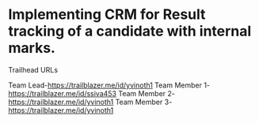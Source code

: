 # Implementing CRM for Result tracking of a candidate with internal marks.

Trailhead URLs

Team Lead-https://trailblazer.me/id/yvinoth1
Team Member 1-https://trailblazer.me/id/ssiva453
Team Member 2-https://trailblazer.me/id/yvinoth1
Team Member 3-https://trailblazer.me/id/yvinoth1
